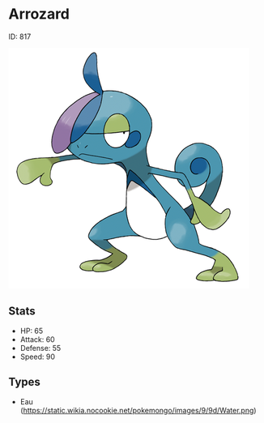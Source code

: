 # Arrozard


ID: 817

![](https://raw.githubusercontent.com/PokeAPI/sprites/master/sprites/pokemon/other/official-artwork/817.png "Arrozard")

## Stats


 - HP: 65
 - Attack: 60
 - Defense: 55
 - Speed: 90

## Types


 - Eau (https://static.wikia.nocookie.net/pokemongo/images/9/9d/Water.png)
